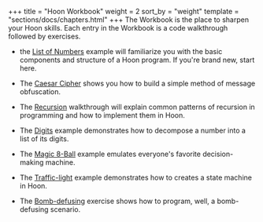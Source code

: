 +++
title = "Hoon Workbook"
weight = 2
sort_by = "weight"
template = "sections/docs/chapters.html"
+++
The Workbook is the place to sharpen your Hoon skills. Each entry in the
Workbook is a code walkthrough followed by exercises.

- the [List of Numbers](list) example will familiarize you with the basic components and structure of a Hoon program. If you're brand new, start here.

- The [Caesar Cipher](caesar) shows you how to build a simple method of message obfuscation.

- The [Recursion](recursion) walkthrough will explain common patterns of recursion in programming and how to implement them in Hoon.

- The [Digits](digits) example demonstrates how to decompose a number into a list of its digits.

- The [Magic 8-Ball](eightball) example emulates everyone's favorite decision-making machine.

- The [Traffic-light](traffic-light) example demonstrates how to creates a state machine in Hoon.

- The [Bomb-defusing](bomb) exercise shows how to program, well, a bomb-defusing scenario.
